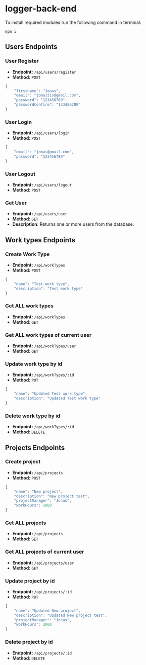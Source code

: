 # logger-back-end

To install required modules run the following command in terminal:

`npm i`

## Users Endpoints

### User Register

- **Endpoint:** `/api/users/register`
- **Method:** `POST`

```js
{
    "firstname": "Jonas",
    "email": "jonaitis@gmail.com",
    "password": "123456789",
    "passwordConfirm": "123456789"
}
```

### User Login

- **Endpoint:** `/api/users/login`
- **Method:** `POST`

```js
{
    "email": "jonas@gmail.com",
    "password": "123456789"
}
```

### User Logout

- **Endpoint:** `/api/users/logout`
- **Method:** `POST`

### Get User

- **Endpoint:** `/api/users/user`
- **Method:** `GET`
- **Description:** Returns one or more users from the database.

## Work types Endpoints

### Create Work Type

- **Endpoint:** `/api/workTypes`
- **Method:** `POST`

```js
{
    "name": "Test work type",
    "description": "Test work type"
}
```

### Get ALL work types

- **Endpoint:** `/api/workTypes`
- **Method:** `GET`

### Get ALL work types of current user

- **Endpoint:** `/api/workTypes/user`
- **Method:** `GET`

### Update work type by id

- **Endpoint:** `/api/workTypes/:id`
- **Method:** `PUT`

```js
{
    "name": "Updated Test work type",
    "description": "Updated Test work type"
}
```

### Delete work type by id

- **Endpoint:** `/api/workTypes/:id`
- **Method:** `DELETE`

## Projects Endpoints

### Create project

- **Endpoint:** `/api/projects`
- **Method:** `POST`

```js
{
    "name": "New project",
    "description": "New project test",
    "projectManager": "Jonas",
    "workHours": 1000
}
```

### Get ALL projects

- **Endpoint:** `/api/projects`
- **Method:** `GET`

### Get ALL projects of current user

- **Endpoint:** `/api/projects/user`
- **Method:** `GET`

### Update project by id

- **Endpoint:** `/api/projects/:id`
- **Method:** `PUT`

```js
{
    "name": "Updated New project",
    "description": "Updated New project test",
    "projectManager": "Jonas",
    "workHours": 2000
}
```

### Delete project by id

- **Endpoint:** `/api/projects/:id`
- **Method:** `DELETE`
